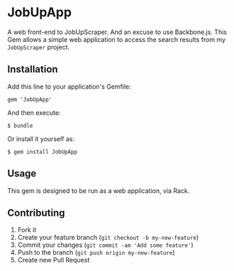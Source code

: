 # JobUpApp

A web front-end to JobUpScraper. And an excuse to use Backbone.js.
This Gem allows a simple web application to access the search results 
from my `JobUpScraper` project.

## Installation

Add this line to your application's Gemfile:

    gem 'JobUpApp'

And then execute:

    $ bundle

Or install it yourself as:

    $ gem install JobUpApp

## Usage

This gem is designed to be run as a web application, via Rack.

## Contributing

1. Fork it
2. Create your feature branch (`git checkout -b my-new-feature`)
3. Commit your changes (`git commit -am 'Add some feature'`)
4. Push to the branch (`git push origin my-new-feature`)
5. Create new Pull Request
